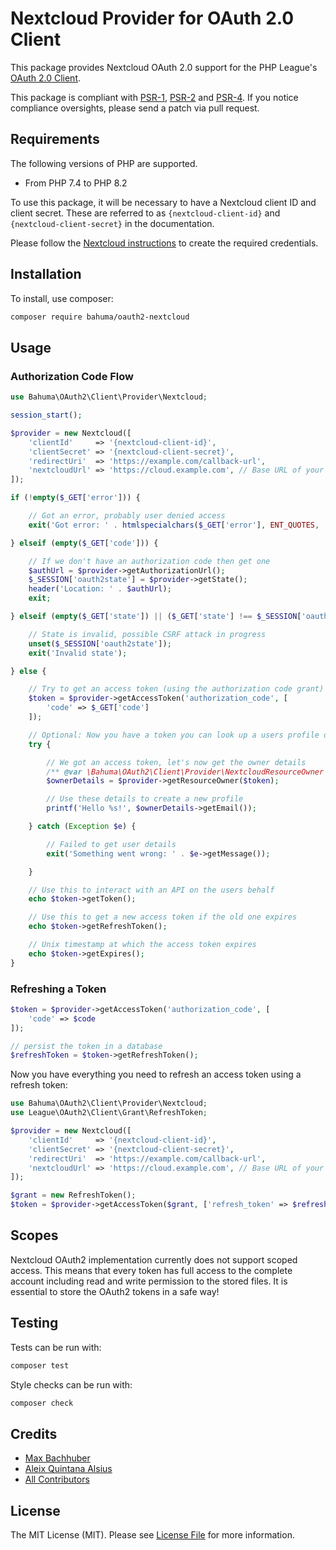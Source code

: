 # Nextcloud Provider for OAuth 2.0 Client

This package provides Nextcloud OAuth 2.0 support for the PHP League's [OAuth 2.0 Client](https://github.com/thephpleague/oauth2-client).

This package is compliant with [PSR-1][], [PSR-2][] and [PSR-4][]. If you notice compliance oversights, please send
a patch via pull request.

[PSR-1]: https://github.com/php-fig/fig-standards/blob/master/accepted/PSR-1-basic-coding-standard.md
[PSR-2]: https://github.com/php-fig/fig-standards/blob/master/accepted/PSR-2-coding-style-guide.md
[PSR-4]: https://github.com/php-fig/fig-standards/blob/master/accepted/PSR-4-autoloader.md

## Requirements

The following versions of PHP are supported.

* From PHP 7.4 to PHP 8.2

To use this package, it will be necessary to have a Nextcloud client ID and client
secret. These are referred to as `{nextcloud-client-id}` and `{nextcloud-client-secret}`
in the documentation.

Please follow the [Nextcloud instructions][oauth-setup] to create the required credentials.

[oauth-setup]: https://docs.nextcloud.com/server/latest/admin_manual/configuration_server/oauth2.html#add-an-oauth2-application

## Installation

To install, use composer:

```sh
composer require bahuma/oauth2-nextcloud
```

## Usage

### Authorization Code Flow

```php
use Bahuma\OAuth2\Client\Provider\Nextcloud;

session_start();

$provider = new Nextcloud([
    'clientId'     => '{nextcloud-client-id}',
    'clientSecret' => '{nextcloud-client-secret}',
    'redirectUri'  => 'https://example.com/callback-url',
    'nextcloudUrl' => 'https://cloud.example.com', // Base URL of your nextcloud instance.
]);

if (!empty($_GET['error'])) {

    // Got an error, probably user denied access
    exit('Got error: ' . htmlspecialchars($_GET['error'], ENT_QUOTES, 'UTF-8'));

} elseif (empty($_GET['code'])) {

    // If we don't have an authorization code then get one
    $authUrl = $provider->getAuthorizationUrl();
    $_SESSION['oauth2state'] = $provider->getState();
    header('Location: ' . $authUrl);
    exit;

} elseif (empty($_GET['state']) || ($_GET['state'] !== $_SESSION['oauth2state'])) {

    // State is invalid, possible CSRF attack in progress
    unset($_SESSION['oauth2state']);
    exit('Invalid state');

} else {

    // Try to get an access token (using the authorization code grant)
    $token = $provider->getAccessToken('authorization_code', [
        'code' => $_GET['code']
    ]);

    // Optional: Now you have a token you can look up a users profile data
    try {

        // We got an access token, let's now get the owner details
        /** @var \Bahuma\OAuth2\Client\Provider\NextcloudResourceOwner $ownerDetails */
        $ownerDetails = $provider->getResourceOwner($token);

        // Use these details to create a new profile
        printf('Hello %s!', $ownerDetails->getEmail());

    } catch (Exception $e) {

        // Failed to get user details
        exit('Something went wrong: ' . $e->getMessage());

    }

    // Use this to interact with an API on the users behalf
    echo $token->getToken();

    // Use this to get a new access token if the old one expires
    echo $token->getRefreshToken();

    // Unix timestamp at which the access token expires
    echo $token->getExpires();
}
```

### Refreshing a Token

```php
$token = $provider->getAccessToken('authorization_code', [
    'code' => $code
]);

// persist the token in a database
$refreshToken = $token->getRefreshToken();
```

Now you have everything you need to refresh an access token using a refresh token:

```php
use Bahuma\OAuth2\Client\Provider\Nextcloud;
use League\OAuth2\Client\Grant\RefreshToken;

$provider = new Nextcloud([
    'clientId'     => '{nextcloud-client-id}',
    'clientSecret' => '{nextcloud-client-secret}',
    'redirectUri'  => 'https://example.com/callback-url',
    'nextcloudUrl' => 'https://cloud.example.com', // Base URL of your nextcloud instance.
]);

$grant = new RefreshToken();
$token = $provider->getAccessToken($grant, ['refresh_token' => $refreshToken]);
```

## Scopes

Nextcloud OAuth2 implementation currently does not support scoped access. This means that every token has full access 
to the complete account including read and write permission to the stored files. It is essential to store the OAuth2 
tokens in a safe way!

## Testing

Tests can be run with:

```sh
composer test
```

Style checks can be run with:

```sh
composer check
```


## Credits

- [Max Bachhuber](https://github.com/bahuma20)
- [Aleix Quintana Alsius](https://github.com/aleixq)
- [All Contributors](https://github.com/bahuma/oauth2-nextcloud/contributors)


## License

The MIT License (MIT). Please see [License File](https://github.com/thephpleague/oauth2-nextcloud/blob/master/LICENSE) for more information.
